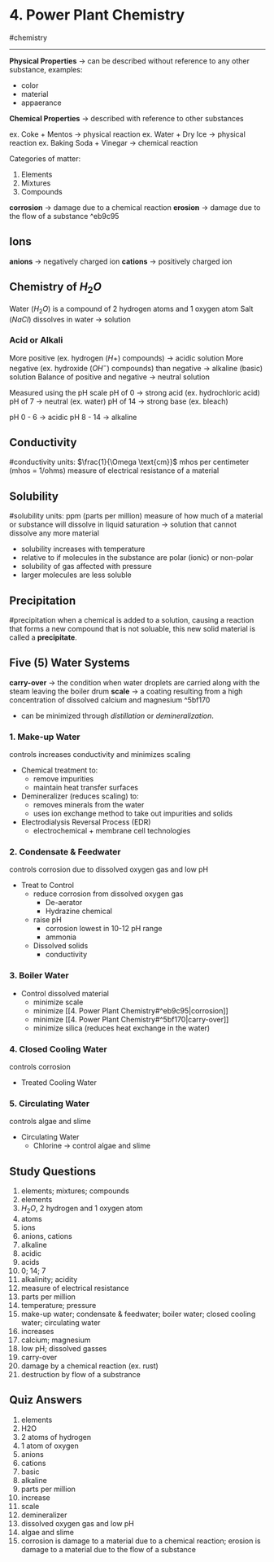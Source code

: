 # 4. Power Plant Chemistry
#chemistry

---

__Physical Properties__ -> can be described without reference to any other substance, examples:
- color
- material
- appaerance

__Chemical Properties__ -> described with reference to other substances

ex. Coke + Mentos -> physical reaction
ex. Water + Dry Ice -> physical reaction
ex. Baking Soda + Vinegar -> chemical reaction

Categories of matter:
1. Elements
2. Mixtures
3. Compounds

__corrosion__ -> damage due to a chemical reaction
__erosion__ -> damage due to the flow of a substance ^eb9c95

## Ions
__anions__ -> negatively charged ion
__cations__ -> positively charged ion

## Chemistry of $H_2O$
Water ($H_2O$) is a compound of 2 hydrogen atoms and 1 oxygen atom
Salt ($NaCl$) dissolves in water -> solution

### Acid or Alkali
More positive (ex. hydrogen ($H+$) compounds) -> acidic solution
More negative (ex. hydroxide ($OH^-$) compounds) than negative -> alkaline (basic) solution
Balance of positive and negative -> neutral solution

Measured using the pH scale
pH of 0 -> strong acid (ex. hydrochloric acid)
pH of 7 -> neutral (ex. water)
pH of 14 -> strong base (ex. bleach)

pH 0 - 6 -> acidic
pH 8 - 14 -> alkaline

## Conductivity
#conductivity
units: $\frac{1}{\Omega \text{cm}}$ mhos per centimeter (mhos = 1/ohms)
measure of electrical resistance of a material

## Solubility
#solubility
units: ppm (parts per million)
measure of how much of a material or substance will dissolve in liquid
saturation -> solution that cannot dissolve any more material
- solubility increases with temperature
- relative to if molecules in the substance are polar (ionic) or non-polar
- solubility of gas affected with pressure
- larger molecules are less soluble

## Precipitation
#precipitation
when a chemical is added to a solution, causing a reaction that forms a new compound that is not soluable, this new solid material is called a __precipitate__.

## Five (5) Water Systems
__carry-over__ -> the condition when water droplets are carried along with the steam leaving the boiler drum
__scale__ -> a coating resulting from a high concentration of dissolved calcium and magnesium ^5bf170
- can be minimized through _distillation_ or _demineralization_.

### 1. Make-up Water
controls 
increases conductivity and minimizes scaling
- Chemical treatment to:
	- remove impurities
	- maintain heat transfer surfaces
- Demineralizer (reduces scaling) to:
	- removes minerals from the water
	- uses ion exchange method to take out impurities and solids
- Electrodialysis Reversal Process (EDR)
	- electrochemical + membrane cell technologies
	
### 2. Condensate & Feedwater
controls corrosion due to dissolved oxygen gas and low pH
- Treat to Control
	- reduce corrosion from dissolved oxygen gas
		- De-aerator	
		- Hydrazine chemical
	- raise pH
		- corrosion lowest in 10-12 pH range
		- ammonia
	- Dissolved solids
		- conductivity
		
### 3. Boiler Water
- Control dissolved material
	- minimize scale
	- minimize [[4. Power Plant Chemistry#^eb9c95|corrosion]]
	- minimize [[4. Power Plant Chemistry#^5bf170|carry-over]]
	- minimize silica (reduces heat exchange in the water)

### 4. Closed Cooling Water
controls corrosion
- Treated Cooling Water
	
### 5. Circulating Water
controls algae and slime
- Circulating Water
	- Chlorine -> control algae and slime
	
## Study Questions
1. elements; mixtures; compounds
2. elements
3. $H_2O$, 2 hydrogen and 1 oxygen atom
4. atoms
5. ions
6. anions, cations
7. alkaline
8. acidic
9. acids
10. 0; 14; 7
11. alkalinity; acidity
12. measure of electrical resistance
13. parts per million
14. temperature; pressure
15. make-up water; condensate & feedwater; boiler water; closed cooling water; circulating water
16. increases
17. calcium; magnesium
18. low pH; dissolved gasses
19. carry-over
20. damage by a chemical reaction (ex. rust)
21. destruction by flow of a substrance

## Quiz Answers
1. elements
2. H2O
3. 2 atoms of hydrogen
4. 1 atom of oxygen
5. anions
6. cations
7. basic
8. alkaline
9. parts per million
10. increase
11. scale
12. demineralizer
13. dissolved oxygen gas and low pH
14. algae and slime
15. corrosion is damage to a material due to a chemical reaction; erosion is damage to a material due to the flow of a substance